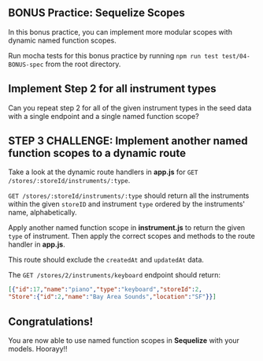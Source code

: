## BONUS Practice: Sequelize Scopes

In this bonus practice, you can implement more modular scopes with
dynamic named function scopes.

Run mocha tests for this bonus practice by running `npm run test test/04-BONUS-spec` from the root directory.

## Implement Step 2 for all instrument types

Can you repeat step 2 for all of the given instrument types in the seed data
with a single endpoint and a single named function scope?

## STEP 3 CHALLENGE: Implement another named function scopes to a dynamic route

Take a look at the dynamic route handlers in __app.js__ for
`GET /stores/:storeId/instruments/:type`.

`GET /stores/:storeId/instruments/:type` should return all the instruments
within the given `storeID` and instrument `type` ordered by the instruments'
name, alphabetically.

Apply another named function scope in __instrument.js__ to
return the given `type` of instrument. Then apply the correct scopes and methods
to the route handler in __app.js__.

This route should exclude the `createdAt` and `updatedAt` data.

The `GET /stores/2/instruments/keyboard` endpoint should return:

```json
[{"id":17,"name":"piano","type":"keyboard","storeId":2,
"Store":{"id":2,"name":"Bay Area Sounds","location":"SF"}}]
```

## Congratulations!

You are now able to use named function scopes in **Sequelize** with your models.
Hoorayy!!